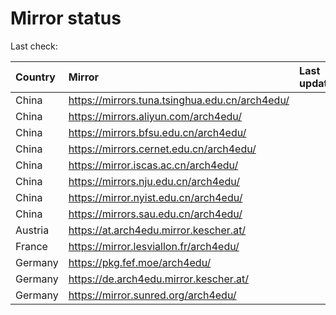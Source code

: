 <script src="./time.js"></script>
# Mirror status
Last check: <script type="text/javascript">localize(1742441499.2630527);</script>

|Country|Mirror|Last update|
|:------|:-----|:----------|
|China|https://mirrors.tuna.tsinghua.edu.cn/arch4edu/|<script type="text/javascript">localize(1742409801);</script>|
|China|https://mirrors.aliyun.com/arch4edu/|<script type="text/javascript">localize(1742409801);</script>|
|China|https://mirrors.bfsu.edu.cn/arch4edu/|<script type="text/javascript">localize(1742409801);</script>|
|China|https://mirrors.cernet.edu.cn/arch4edu/|<script type="text/javascript">localize(1742409801);</script>|
|China|https://mirror.iscas.ac.cn/arch4edu/|<script type="text/javascript">localize(1742409801);</script>|
|China|https://mirrors.nju.edu.cn/arch4edu/|<script type="text/javascript">localize(1742366843);</script>|
|China|https://mirror.nyist.edu.cn/arch4edu/|<script type="text/javascript">localize(1742366843);</script>|
|China|https://mirrors.sau.edu.cn/arch4edu/|<script type="text/javascript">localize(1731653531);</script>|
|Austria|https://at.arch4edu.mirror.kescher.at/|<script type="text/javascript">localize(1742409801);</script>|
|France|https://mirror.lesviallon.fr/arch4edu/|<script type="text/javascript">localize(1742409801);</script>|
|Germany|https://pkg.fef.moe/arch4edu/|<script type="text/javascript">localize(1742409801);</script>|
|Germany|https://de.arch4edu.mirror.kescher.at/|<script type="text/javascript">localize(1742409801);</script>|
|Germany|https://mirror.sunred.org/arch4edu/|<script type="text/javascript">localize(1742409801);</script>|

<script src="./tablefilter/tablefilter.js"></script>
<script src="./table.js"></script>